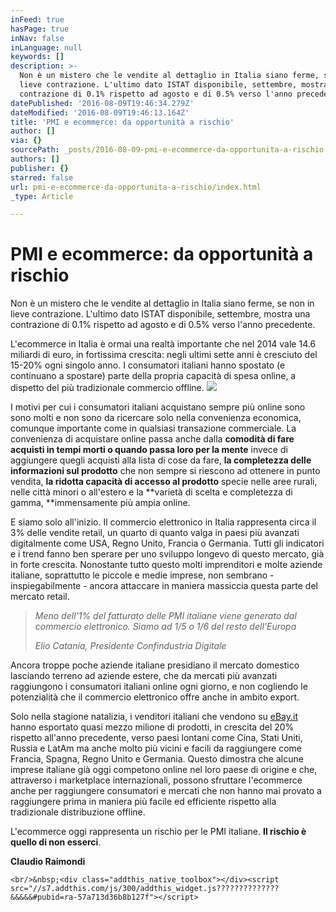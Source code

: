 ```yaml
---
inFeed: true
hasPage: true
inNav: false
inLanguage: null
keywords: []
description: >-
  Non è un mistero che le vendite al dettaglio in Italia siano ferme, se non in
  lieve contrazione. L'ultimo dato ISTAT disponibile, settembre, mostra una
  contrazione di 0.1% rispetto ad agosto e di 0.5% verso l'anno precedente.
datePublished: '2016-08-09T19:46:34.279Z'
dateModified: '2016-08-09T19:46:13.164Z'
title: 'PMI e ecommerce: da opportunità a rischio'
author: []
via: {}
sourcePath: _posts/2016-08-09-pmi-e-ecommerce-da-opportunita-a-rischio.md
authors: []
publisher: {}
starred: false
url: pmi-e-ecommerce-da-opportunita-a-rischio/index.html
_type: Article

---
```

# PMI e ecommerce: da opportunità a rischio

Non è un mistero che le vendite al dettaglio in Italia siano ferme, se non in lieve contrazione. L'ultimo dato ISTAT disponibile, settembre, mostra una contrazione di 0.1% rispetto ad agosto e di 0.5% verso l'anno precedente.

L'ecommerce in Italia è ormai una realtà importante che nel 2014 vale 14.6 miliardi di euro, in fortissima crescita: negli ultimi sette anni è cresciuto del 15-20% ogni singolo anno. I consumatori italiani hanno spostato (e continuano a spostare) parte della propria capacità di spesa online, a dispetto del più tradizionale commercio offline.
![](https://the-grid-user-content.s3-us-west-2.amazonaws.com/cfa801e1-c2b6-4589-bf60-a76e5c29ade4.jpg)

I motivi per cui i consumatori italiani acquistano sempre più online sono sono molti e non sono da ricercare solo nella convenienza economica, comunque importante come in qualsiasi transazione commerciale. La convenienza di acquistare online passa anche dalla **comodità di fare acquisti in tempi morti o quando passa loro per la mente** invece di aggiungere quegli acquisti alla lista di cose da fare, **la completezza delle informazioni sul prodotto** che non sempre si riescono ad ottenere in punto vendita, **la ridotta capacità di accesso al prodotto** specie nelle aree rurali, nelle città minori o all'estero e la **varietà di scelta e completezza di gamma, **immensamente più ampia online.

E siamo solo all'inizio. Il commercio elettronico in Italia rappresenta circa il 3% delle vendite retail, un quarto di quanto valga in paesi più avanzati digitalmente come USA, Regno Unito, Francia o Germania. Tutti gli indicatori e i trend fanno ben sperare per uno sviluppo longevo di questo mercato, già in forte crescita. Nonostante tutto questo molti imprenditori e molte aziende italiane, soprattutto le piccole e medie imprese, non sembrano - inspiegabilmente - ancora attaccare in maniera massiccia questa parte del mercato retail.

> _Meno dell'1% del fatturato delle PMI italiane viene generato dal commercio elettronico. Siamo ad 1/5 o 1/6 del resto dell'Europa_
> 
> _Elio Catania, Presidente Confindustria Digitale_

Ancora troppe poche aziende italiane presidiano il mercato domestico lasciando terreno ad aziende estere, che da mercati più avanzati raggiungono i consumatori italiani online ogni giorno, e non cogliendo le potenzialità che il commercio elettronico offre anche in ambito export.

Solo nella stagione natalizia, i venditori italiani che vendono su [eBay.it][0] hanno esportato quasi mezzo milione di prodotti, in crescita del 20% rispetto all'anno precedente, verso paesi lontani come Cina, Stati Uniti, Russia e LatAm ma anche molto più vicini e facili da raggiungere come Francia, Spagna, Regno Unito e Germania. Questo dimostra che alcune imprese italiane già oggi competono online nel loro paese di origine e che, attraverso i marketplace internazionali, possono sfruttare l'ecommerce anche per raggiungere consumatori e mercati che non hanno mai provato a raggiungere prima in maniera più facile ed efficiente rispetto alla tradizionale distribuzione offline.

L'ecommerce oggi rappresenta un rischio per le PMI italiane. **Il rischio è quello di non esserci**.

**Claudio Raimondi**

    <br/>&nbsp;<div class="addthis_native_toolbox"></div><script src="//s7.addthis.com/js/300/addthis_widget.js??????????????&&&&&#pubid=ra-57a713d36b8b127f"></script>



[0]: http://www.ebay.it/